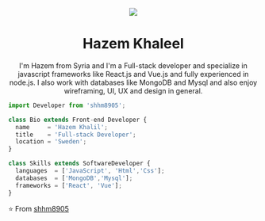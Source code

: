 <p align="center">
  <img src="https://github.com/shhm8905/shhm8905/blob/main/images/pf.jpg" />
</p>

<h1 align="center">Hazem Khaleel</h1>
<p align="center">
   I'm Hazem from Syria and I'm a Full-stack developer and specialize in javascript frameworks like React.js and Vue.js and fully experienced in node.js. I also work with databases like MongoDB and Mysql and also enjoy wireframing, UI, UX and design in general.
</p>

```js
import Developer from 'shhm8905';

class Bio extends Front-end Developer {
  name     = 'Hazem Khalil';
  title    = 'Full-stack Developer';
  location = 'Sweden';
}

class Skills extends SoftwareDeveloper {
  languages  = ['JavaScript', 'Html','Css'];
  databases  = ['MongoDB','Mysql'];
  frameworks = ['React', 'Vue'];
}
```

⭐️ From [shhm8905](https://github.com/shhm8905)

